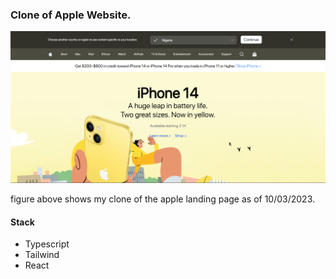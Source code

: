 ### Clone of Apple Website.

![apple-landing-page-clone](/public/apple-clone.PNG)

figure above shows my clone of the apple landing page as of 10/03/2023.

#### Stack

- Typescript
- Tailwind
- React
